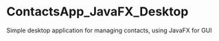 # ContactsApp_JavaFX_Desktop
Simple desktop application for managing contacts, using JavaFX for GUI
